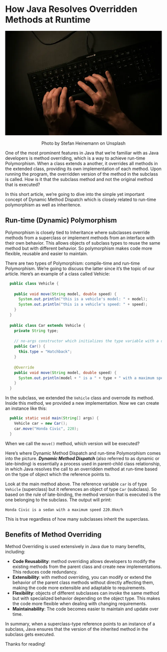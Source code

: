 # How Java Resolves Overridden Methods at Runtime
![img_1.png](../images/img_1.png)
<p style="text-align: center;">Photo by Stefan Heinemann on Unsplash</p>

One of the most prominent features in Java that we’re familiar with as Java developers is method overriding, which is a way to achieve run-time Polymorphism. When a class extends a another, it overrides all methods in the extended class, providing its own implementation of each method. Upon running the program, the overridden version of the method in the subclass is called. How is it that the subclass method and not the original method that is executed?

In this short article, we’re going to dive into the simple yet important concept of Dynamic Method Dispatch which is closely related to run-time polymorphism as well as inheritence.

## Run-time (Dynamic) Polymorphism
Polymorphism is closely tied to Inheritance where subclasses override methods from a superclass or implement methods from an interface with their own behavior. This allows objects of subclass types to reuse the same method but with different behavior. So polymorphism makes code more flexible, reusable and easier to maintain.

There are two types of Polymorphism: compile-time and run-time Polymorphism. We’re going to discuss the latter since it’s the topic of our article. Here’s an example of a class called Vehicle:

```java
  public class Vehicle {

    public void move(String model, double speed) {
      System.out.println("this is a vehicle's model: " + model);
      System.out.println("this is a vehicle's speed: " + speed);
    }
  }

  public class Car extends Vehicle {
    private String type;
  
    // no-args constructor which initializes the type variable with a default value
    public Car() {
      this.type = "Hatchback";
    }
  
    @Override
    public void move(String model, double speed) {
      System.out.println(model + " is a " + type + " with a maximum speed of " + speed + "km/h");
    }
  }
```

In the subclass, we extended the `Vehicle` class and overrode its method. Inside this method, we provided a new implementation. Now we can create an instance like this:

```java
  public static void main(String[] args) {
    Vehicle car = new Car();
    car.move("Honda Civic", 220);
  }

```
When we call the `move()` method, which version will be executed?

Here’s where Dynamic Method Dispatch and run-time Polymorphism comes into the picture. _**Dynamic Method Dispatch**_ (also referred to as dynamic or late-binding) is essentially a process used in parent-child class relationship, in which Java resolves the call to an overridden method at run-time based on the type of object which the reference points to.

Look at the main method above. The reference variable `car` is of type `Vehicle` (superclass) but it references an object of type `Car` (subclass).
So based on the rule of late-binding, the method version that is executed is the one belonging to the subclass. The output will print:

`Honda Civic is a sedan with a maximum speed 220.0km/h`

This is true regardless of how many subclasses inherit the superclass.

## Benefits of Method Overriding
Method Overriding is used extensively in Java due to many benefits, including:

- **Code Reusability**: method overriding allows developers to modify the existing methods from the parent class and create new implementations. This reduces code redundancy.
- **Extensibility**: with method overriding, you can modify or extend the behavior of the parent class methods without directly affecting them, making the code more extensible and adaptable to requirements.
- **Flexibility**: objects of different subclasses can invoke the same method but with specialized behavior depending on the object type. This makes the code more flexible when dealing with changing requirements.
- **Maintainability**: The code becomes easier to maintain and update over time.

In summary, when a superclass-type reference points to an instance of a subclass, Java ensures that the version of the inherited method in the subclass gets executed.

Thanks for reading!